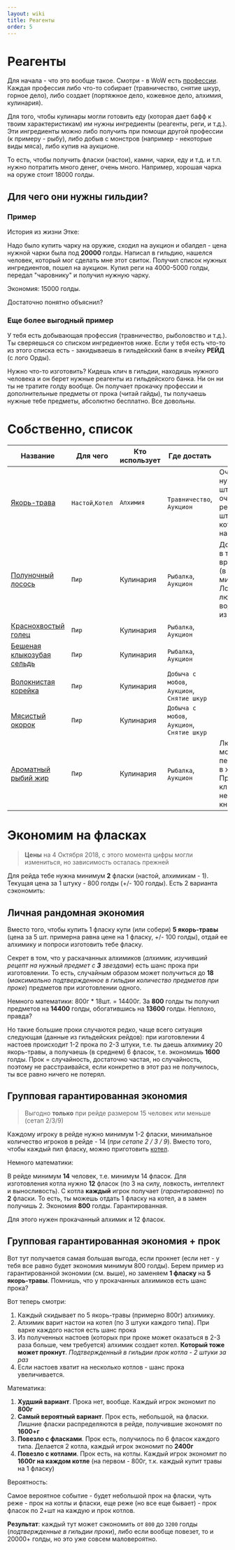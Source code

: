 ```yaml
---
layout: wiki
title: Реагенты
order: 5
---
```


# Реагенты

Для начала - что это вообще такое. Смотри - в WoW есть [профессии](https://ru.wowhead.com/profession-guides).
Каждая профессия либо что-то собирает (травничество, снятие шкур, горное дело), либо создает (портяжное дело, кожевное дело, алхимия, кулинария).

Для того, чтобы кулинары могли готовить еду (которая дает бафф к твоим характеристикам) им нужны ингредиенты (реагенты, реги, и т.д.).
Эти ингредиенты можно либо получить при помощи другой профессии (к примеру - рыбу), либо добыв с монстров (например - некоторые виды мяса), либо купив на аукционе.

То есть, чтобы получить фласки (настои), камни, чарки, еду и т.д. и т.п. нужно потратить много денег, очень много. Например, хорошая чарка на оруже стоит 18000 голды.

## Для чего они нужны гильдии?

### Пример

История из жизни Этке:

Надо было купить чарку на оружие, сходил на аукцион и обалдел - цена нужной чарки была под **20000** голды.
Написал в гильдию, нашелся человек, который мог сделать мне этот свиток. Получил список нужных ингредиентов, пошел на аукцион.
Купил реги на 4000-5000 голды, передал "чаровнику" и получил нужную чарку.

Экономия: 15000 голды.

Достаточно понятно объяснил?

### Еще более выгодный пример

У тебя есть добывающая профессия (травничество, рыболовство и т.д.). Ты сверяешься со списком ингредиентов ниже. Если у тебя есть что-то из этого списка есть - закидываешь в гильдейский банк в ячейку **РЕЙД** (с лого Орды).

Нужно что-то изготовить? Кидешь клич в гильдии, находишь нужного человека и он берет нужные реагенты из гильдейского банка. Ни он ни ты не тратите голду вообще. Он получает прокачку профессии и дополнительные предметы от прока (читай гайды), ты получаешь нужные тебе предметы, абсолютно бесплатно. Все довольны.


# Собственно, список

| Название | Для чего | Кто использует | Где достать | Заметка |
|---------------------------|--------------|----------------|------------------------------------|-----------------------------------------------------------------------------------------|
| [Якорь-трава](https://ru.wowhead.com/object=276242) | `Настой`,`Котел` | `Алхимия` | `Травничество`, `Аукцион` | Очень нужная штука. И очень редкая. 60 штук на котел, 5 штук на фласку. |
| [Полуночный лосось](https://ru.wowhead.com/item=162515) | `Пир` | Кулинария | `Рыбалка`, `Аукцион` | Добывается в темное время суток (в игровом мире). Ловится с любого водоема, не из лунок |
| [Краснохвостый голец](https://ru.wowhead.com/item=152549) | `Пир` | Кулинария | `Рыбалка`, `Аукцион` |  |
| [Бешеная клыкозубая сельдь](https://ru.wowhead.com/item=152545) | `Пир` | Кулинария | `Рыбалка`, `Аукцион` |  |
| [Волокнистая корейка](https://ru.wowhead.com/item=154897) | `Пир` | Кулинария | `Добыча с мобов`, `Аукцион`, `Снятие шкур` |  |
| [Мясистый окорок](https://ru.wowhead.com/item=154898) | `Пир` | Кулинария | `Добыча с мобов`, `Аукцион`, `Снятие шкур` |  |
| [Ароматный рыбий жир](https://ru.wowhead.com/item=160711) | `Пир` | Кулинария | `Рыбалка`, `Аукцион` | Любую рыбу можно переработать в жир. Просто кликни по ней правой кнопкой |

# Экономим на фласках

> **Цены** на 4 Октября 2018, с этого момента цифры могли измениться, но зависимость осталась прежней

Для рейда тебе нужна минимум **2** фласки (настой, алхимикам - 1). Текущая цена за 1 штуку - 800 голды (+/- 100 голды). Есть 2 варианта сэкономить:

## Личная рандомная экономия

Вместо того, чтобы купить 1 фласку купи (или собери) **5 якорь-травы** (цена за 5 шт. примерна равна цене на 1 фласку, +/- 100 голды), 
отдай ее алхимику и попроси изготовить тебе фласку. 

Секрет в том, что у раскачанных алхимиков (_алхимик, изучивший рецепт на нужный предмет с **3** звездами_) есть шанс прока при изготовлении. 
То есть, случайным образом может получиться до **18** (_максимально подтвержденное в гильдии количество предметов при проке_) предметов при изготовлении одного.

Немного математики: 800г * 18шт. = 14400г. За **800** голды ты получил предметов на **14400** голды, обогатившись на **13600** голды. Неплохо, правда?

Но такие большие проки случаются редко, чаще всего ситуация следующая (данные из гильдейских рейдов): при изготовлении 4 настоев происходит 1-2 прока по 2-3 штуки, т.е. ты даешь алхимику 20 якорь-травы, а получаешь (в среднем) 6 фласок, т.е. экономишь **1600** голды. Прок = случайность, достаточно частая, но случайность, поэтому не расстраивайся, если конкретно в этот раз не получилось, ты все равно ничего не потерял.

## Групповая гарантированная экономия

> Выгодно **только** при рейде размером 15 человек или меньше (сетап 2/3/9)

Каждому игроку в рейде нужно минимум 1-2 фласки, минимальное количество игроков в рейде - 14 (_при сетапе 2 / 3 / 9_). Вместо того, чтобы каждый пил фласку, можно приготовить [котел](https://ru.wowhead.com/spell=276977).

Немного математики:

В рейде минимум **14** человек, т.е. минимум 14 фласок. Для изготовления котла нужно **12** фласок (по 3 на силу, ловкость, интеллект и выносливость). С котла **каждый** игрок получает (_гарантированно_) по **2** фласки. То есть, ты можешь отдать 1 фласку на котел, а в замен получишь 2. Экономия **800** голды. Гарантированная.

Для этого нужен прокачанный алхимик и 12 фласок.

## Групповая гарантированная экономия + прок

Вот тут получается самая большая выгода, если прокнет (если нет - у тебя все равно будет экономия минимум 800 голды).
Берем пример из гарантированной экономии (см. выше), но заменяем **1 фласку** на **5 якорь-травы**. Помнишь, что у прокачанных алхимиков есть шанс прока?

Вот теперь смотри:

1. Каждый скидывает по 5 якорь-травы (примерно 800г) алхимику. 
2. Алхимик варит настои на котел (по 3 штуки каждого типа). При варке каждого настоя есть шанс прока
3. Из полученных настоев (которых при проке может оказаться в 2-3 раза больше, чем требуется) алхимик создает котел. **Который тоже может прокнут**. _Подтвержденный в гильдии прок котла - 2 штуки за раз_
4. Если настоев хватит на несколько котлов - шанс прока увеличивается.

Математика:

1. **Худший вариант**. Прока нет, вообще. Каждый игрок экономит по **800г**
2. **Самый вероятный вариант**. Прок есть, небольшой, на фласки. Лишние фласки распределяются в рейде, получившие экономят по **1600+г**
3. **Повезло с фласками**. Прок есть, получилось по 6 фласок каждого типа. Делается 2 котла, каждый игрок экономит по **2400г**
4. **Повезло с котлами**. Прок есть, на котлы. Каждый игрок экономит по **1600г на каждом котле** (на первом - 800г, т.к. каждый купит травы на 1 фласку)

Вероятность:

Самое вероятное событие - будет небольшой прок на фласки, чуть реже - прок на котлы и фласки, еще реже (но все еще бывает) - прок фласок по 2+шт на каждую и прок котлов.


**Результат**: каждый тут может сэкономить от `800` до `3200` голды (_подтвержденные в гильдии проки_), либо если вообще повезет, то и 20000+ голды, но это уже совсем маловероятно.
